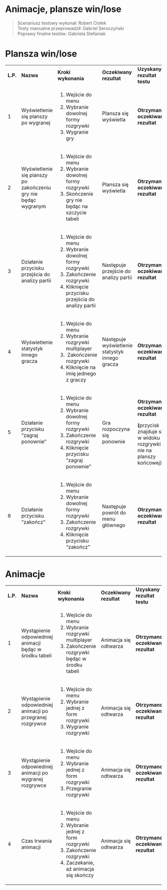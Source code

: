 # Animacje, plansze win/lose

>Scenariusz testowy wykonał: Robert Ciołek  
Testy manualne przeprowadził: Gabriel Seroczyński  
Poprawy finalne testów: Gabriela Stefaniak

# Plansza win/lose

<table>
    <tbody>
    <tr>
        <td><strong>L.P.</strong></td>
        <td><strong>Nazwa</strong></td>
        <td><strong>Kroki wykonania</strong></td>
        <td><strong>Oczekiwany rezultat</strong></td>
        <td><strong>Uzyskany rezultat testu</strong></td>
    </tr>
    <tr>
        <td>1</td>
        <td>Wyświetlenie się planszy po wygranej</td>
        <td>
            <ol>
                <li>Wejście do menu</li>
                <li>Wybranie dowolnej formy rozgrywki</li>
                <li>Wygranie gry</li>
            </ol>
        </td>
        <td>Plansza się wyświetla</td>
        <td><strong>Otrzymano oczekiwany rezultat</strong></td>
    </tr>
    <tr>
        <td>2</td>
        <td>Wyświetlenie się planszy po zakończeniu gry nie będąc wygranym</td>
        <td>
            <ol>
                <li>Wejście do menu</li>
                <li>Wybranie dowolnej formy rozgrywki</li>
                <li>Skończenie gry nie będąc na szczycie tabeli</li>
            </ol>
        </td>
        <td>Plansza się wyświetla</td>
        <td><strong>Otrzymano oczekiwany rezultat</strong></td>
    </tr>
    <tr>
        <td>3</td>
        <td>Działanie przycisku przejścia do analizy partii</td>
        <td>
            <ol>
                <li>Wejście do menu</li>
                <li>Wybranie dowolnej formy rozgrywki</li>
                <li>Zakończenie rozgrywki</li>
                <li>Kliknięcie przycisku przejścia do analizy partii</li>
            </ol>
        </td>
        <td>Następuje przejście do analizy partii</td>
        <td><strong>Otrzymano oczekiwany rezultat</strong></td>
    </tr>
    <tr>
        <td>4</td>
        <td>Wyświetlenie statystyk innego gracza</td>
        <td>
            <ol>
                <li>Wejście do menu</li>
                <li>Wybranie rozgrywki multiplayer</li>
                <li>&nbsp;Zakończenie rozgrywki</li>
                <li>Kliknięcie na imię jednego z graczy</li>
            </ol>
        </td>
        <td>Następuje wyświetlenie statystyk innego gracza</td>
        <td><strong>Otrzymano oczekiwany rezultat</strong></td>
    </tr>
    <tr>
        <td>5</td>
        <td>Działanie przycisku “zagraj ponownie”</td>
        <td>
            <ol>
                <li>Wejście do menu</li>
                <li>Wybranie dowolnej formy rozgrywki</li>
                <li>Zakończenie rozgrywki</li>
                <li>Kliknięcie przycisku “zagraj ponownie”</li>
            </ol>
        </td>
        <td>Gra rozpoczyna się ponownie</td>
        <td><p><strong>Otrzymano oczekiwany rezultat</strong></p>
            <p><strong>(</strong>przycisk znajduje się w widoku rozgrywki nie na planszy końcowej)</p></td>
    </tr>
    <tr>
        <td>6</td>
        <td>Działanie przycisku “zakończ”</td>
        <td>
            <ol>
                <li>Wejście do menu</li>
                <li>Wybranie dowolnej formy rozgrywki</li>
                <li>Zakończenie rozgrywki</li>
                <li>Kliknięcie przycisku “zakończ”</li>
            </ol>
        </td>
        <td>Następuje powrót do menu głównego</td>
        <td><strong>Otrzymano oczekiwany rezultat</strong></td>
    </tr>
    </tbody>
</table>

# Animacje

<table>
    <tbody>
    <tr>
        <td><strong>L.P.</strong></td>
        <td><strong>Nazwa</strong></td>
        <td><strong>Kroki wykonania</strong></td>
        <td><strong>Oczekiwany rezultat</strong></td>
        <td><strong>Uzyskany rezultat testu</strong></td>
    </tr>
    <tr>
        <td>1</td>
        <td>Wystąpienie odpowiedniej animacji będąc w środku tabeli</td>
        <td>
            <ol>
                <li>Wejście do menu</li>
                <li>Wybranie rozgrywki multiplayer</li>
                <li>Zakończenie rozgrywki będąc w środku tabeli</li>
            </ol>
        </td>
        <td>Animacja się odtwarza</td>
        <td><strong>Otrzymano oczekiwany rezultat</strong></td>
    </tr>
    <tr>
        <td>2</td>
        <td>Wystąpienie odpowiedniej animacji po przegranej rozgrywce</td>
        <td>
            <ol>
                <li>Wejście do menu</li>
                <li>Wybranie jednej z form rozgrywki</li>
                <li>Wygranie rozgrywki</li>
            </ol>
        </td>
        <td>Animacja się odtwarza</td>
        <td><strong>Otrzymano oczekiwany rezultat</strong></td>
    </tr>
    <tr>
        <td>3</td>
        <td>Wystąpienie odpowiedniej animacji po wygranej rozgrywce</td>
        <td>
            <ol>
                <li>Wejście do menu</li>
                <li>Wybranie jednej z form rozgrywki</li>
                <li>Przegranie rozgrywki</li>
            </ol>
        </td>
        <td>Animacja się odtwarza</td>
        <td><strong>Otrzymano oczekiwany rezultat</strong></td>
    </tr>
    <tr>
        <td>4</td>
        <td>Czas trwania animacji</td>
        <td>
            <ol>
                <li>Wejście do menu</li>
                <li>Wybranie jednej z form rozgrywki</li>
                <li>Zakończenie rozgrywki</li>
                <li>Zaczekanie, aż animacja się skończy</li>
            </ol>
        </td>
        <td>Animacja się odtwarza</td>
        <td><strong>Otrzymano oczekiwany rezultat</strong></td>
    </tr>
    </tbody>
</table>